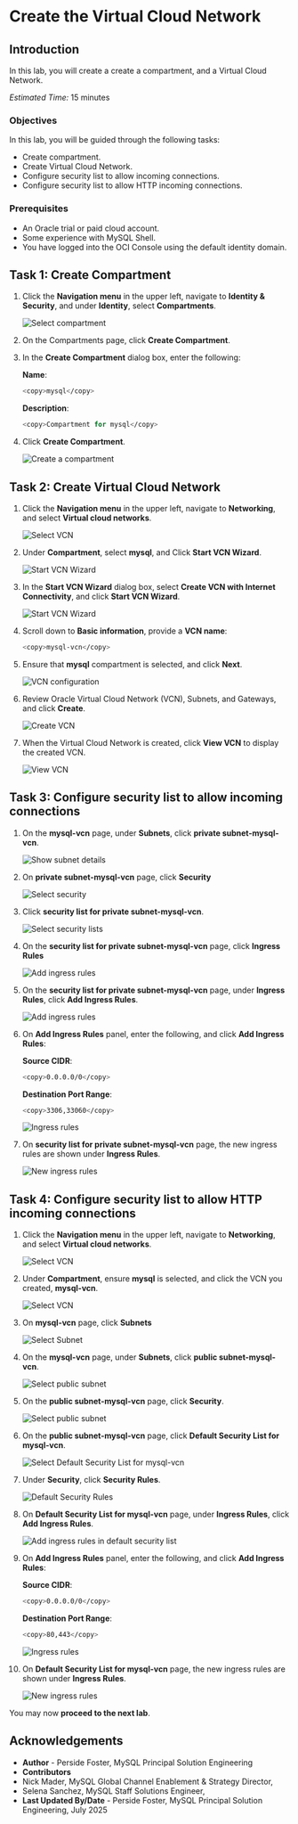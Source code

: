 # Create the Virtual Cloud Network

## Introduction

In this lab, you will create a create a compartment, and a Virtual Cloud Network.

_Estimated Time:_ 15 minutes

### Objectives

In this lab, you will be guided through the following tasks:

- Create compartment.
- Create Virtual Cloud Network.
- Configure security list to allow incoming connections.
- Configure security list to allow HTTP incoming connections.

### Prerequisites

- An Oracle trial or paid cloud account.
- Some experience with MySQL Shell.
- You have logged into the OCI Console using the default identity domain.

## Task 1: Create Compartment

1. Click the **Navigation menu** in the upper left, navigate to **Identity & Security**, and under **Identity**, select **Compartments**.

    ![Select compartment](./images/1-select-compartment.png "Select compartment")

2. On the Compartments page, click **Create Compartment**.

3. In the **Create Compartment** dialog box, enter the following:

    **Name**:

    ```bash
    <copy>mysql</copy>
    ```
    
    **Description**:

    ```bash
    <copy>Compartment for mysql</copy>
    ```

5. Click **Create Compartment**.

    ![Create a compartment](./images/2-create-compartment.png "Create a compartment")

## Task 2: Create Virtual Cloud Network

1. Click the **Navigation menu** in the upper left, navigate to **Networking**, and select **Virtual cloud networks**.

    ![Select VCN](./images/3-select-vcn.png "Select VCN")

2. Under **Compartment**, select **mysql**, and Click **Start VCN Wizard**.

    ![Start VCN Wizard](./images/4-start-vcn-wizard.png "Start VCN Wizard ")

3. In the **Start VCN Wizard** dialog box, select **Create VCN with Internet Connectivity**, and click **Start VCN Wizard**.

    ![Start VCN Wizard](./images/5-start-vcn-wizard-dialog-box.png "Start VCN Wizard ")

4. Scroll down to  **Basic information**, provide a **VCN name**:

    ```bash
    <copy>mysql-vcn</copy>
    ```

5. Ensure that **mysql** compartment is selected, and click **Next**.

    ![VCN configuration](./images/6-create-vcn-internet-connectivity.png "VCN configuration")

6. Review Oracle Virtual Cloud Network (VCN), Subnets, and Gateways, and click **Create**.

    ![Create VCN](./images/7-create-vcn.png "Create VCN")

7. When the Virtual Cloud Network is created, click **View VCN** to display the created VCN.

    ![View VCN](./images/8-view-vcn.png "View VCN")

## Task 3: Configure security list to allow incoming connections

1. On the **mysql-vcn** page, under **Subnets**, click  **private subnet-mysql-vcn**.

     ![Show subnet details](./images/9-vcn-subnet.png "Show subnet details")

2. On **private subnet-mysql-vcn** page, click **Security**

    ![Select security](./images/10-private-subnet-security.png "Select security")

3. Click  **security list for private subnet-mysql-vcn**.

    ![Select security lists](./images/11-select-security-list.png "Select security lists")

4. On the **security list for private subnet-mysql-vcn** page, click **Ingress Rules**

    ![Add ingress rules](./images/12-select-security-rules.png "Add ingress rules")

5. On the **security list for private subnet-mysql-vcn** page, under **Ingress Rules**, click **Add Ingress Rules**.

    ![Add ingress rules](./images/13-add-ingress-rules.png "Add ingress rules")

6. On **Add Ingress Rules** panel, enter the following, and click **Add Ingress Rules**:

    **Source CIDR**:

    ```bash
    <copy>0.0.0.0/0</copy>
    ```

    **Destination Port Range**:

    ```bash
    <copy>3306,33060</copy>
    ```

    ![Ingress rules](./images/14-enter-ingress-rules.png "Ingress rules")

7. On **security list for private subnet-mysql-vcn** page, the new ingress rules are shown under **Ingress Rules**.

    ![New ingress rules](./images/15-new-ingress-rules.png "New ingress rules")

## Task 4: Configure security list to allow HTTP incoming connections

1. Click the **Navigation menu** in the upper left, navigate to **Networking**, and select **Virtual cloud networks**.

    ![Select VCN](./images/3-select-vcn.png "Select VCN")

2. Under **Compartment**, ensure **mysql** is selected, and click the VCN you created, **mysql-vcn**.

    ![Select VCN](./images/16-select-vcn.png "Select VCN")

3. On **mysql-vcn** page, click **Subnets**

    ![Select Subnet](./images/17-mysql-vcn.png "Select Subnet")

4. On the **mysql-vcn** page, under **Subnets**, click  **public subnet-mysql-vcn**.

    ![Select public subnet](./images/18-public-vcn-subnet.png "Select public subnet")

5. On the **public subnet-mysql-vcn** page, click **Security**.

    ![Select public subnet](./images/19-public-subnet-security.png "Select public subnet")

6. On the **public subnet-mysql-vcn** page, click **Default Security List for mysql-vcn**.

    ![Select Default Security List for mysql-vcn](./images/20-public-subnet-security-list.png "Select Default Security List for mysql-vcn")

7. Under **Security**, click **Security Rules**.

    ![Default Security Rules](./images/21-default-security-list.png "Default Security Rules")

8. On **Default Security List for mysql-vcn** page, under **Ingress Rules**, click **Add Ingress Rules**.

    ![Add ingress rules in default security list](./images/22-add-ingress-rules-default-security-list.png "Add ingress rules in default security list")

9. On **Add Ingress Rules** panel, enter the following, and click **Add Ingress Rules**:

    **Source CIDR**:

    ```bash
    <copy>0.0.0.0/0</copy>
    ```

    **Destination Port Range**:

    ```bash
    <copy>80,443</copy>
    ```

    ![Ingress rules](./images/23-enter-ingess-rules-default-security-list.png "Ingress rules") 

10. On **Default Security List for mysql-vcn** page, the new ingress rules are shown under **Ingress Rules**.

    ![New ingress rules](./images/24-new-ingress-rules-default-security-list.png "New ingress rules")


You may now **proceed to the next lab**.

## Acknowledgements

- **Author** - Perside Foster, MySQL Principal Solution Engineering
- **Contributors** 
- Nick Mader, MySQL Global Channel Enablement & Strategy Director, 
- Selena Sanchez, MySQL Staff Solutions Engineer,
- **Last Updated By/Date** - Perside Foster, MySQL Principal Solution Engineering, July   2025
